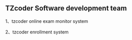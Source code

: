 ## TZcoder Software development team
1、tzcoder online exam monitor system

2、tzcoder enrollment system
